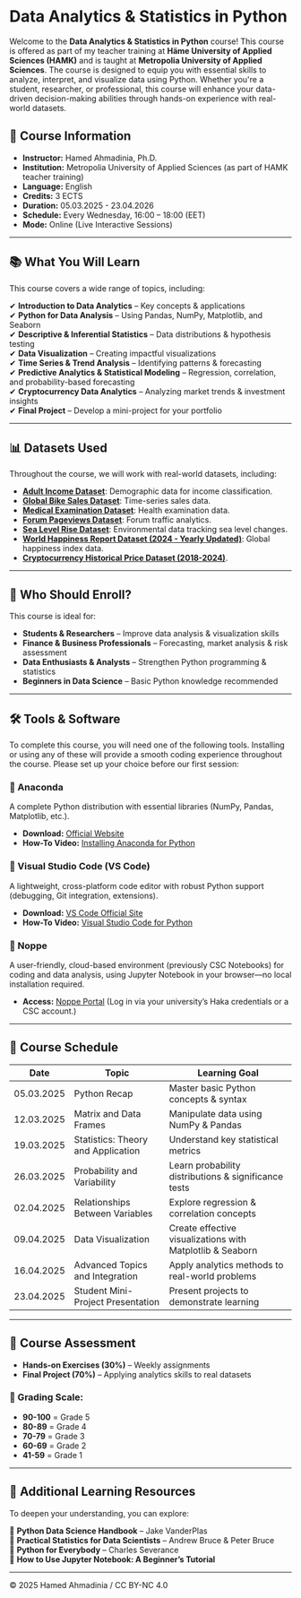 # Data Analytics & Statistics in Python

Welcome to the **Data Analytics & Statistics in Python** course! This course is offered as part of my teacher training at **Häme University of Applied Sciences (HAMK)** and is taught at **Metropolia University of Applied Sciences**. The course is designed to equip you with essential skills to analyze, interpret, and visualize data using Python. Whether you're a student, researcher, or professional, this course will enhance your data-driven decision-making abilities through hands-on experience with real-world datasets.

## 📌 Course Information

- **Instructor:** Hamed Ahmadinia, Ph.D.
- **Institution:** Metropolia University of Applied Sciences (as part of HAMK teacher training)
- **Language:** English
- **Credits:** 3 ECTS
- **Duration:** 05.03.2025 - 23.04.2026
- **Schedule:** Every Wednesday, 16:00 – 18:00 (EET)
- **Mode:** Online (Live Interactive Sessions)

---

## 📚 What You Will Learn

This course covers a wide range of topics, including:

✔ **Introduction to Data Analytics** – Key concepts & applications  
✔ **Python for Data Analysis** – Using Pandas, NumPy, Matplotlib, and Seaborn  
✔ **Descriptive & Inferential Statistics** – Data distributions & hypothesis testing  
✔ **Data Visualization** – Creating impactful visualizations  
✔ **Time Series & Trend Analysis** – Identifying patterns & forecasting  
✔ **Predictive Analytics & Statistical Modeling** – Regression, correlation, and probability-based forecasting  
✔ **Cryptocurrency Data Analytics** – Analyzing market trends & investment insights  
✔ **Final Project** – Develop a mini-project for your portfolio  

---

## 📊 Datasets Used

Throughout the course, we will work with real-world datasets, including:

- **[Adult Income Dataset](https://raw.githubusercontent.com/Hamed-Ahmadinia/DASP-2025/refs/heads/main/adult.data.csv)**: Demographic data for income classification.
- **[Global Bike Sales Dataset](https://raw.githubusercontent.com/Hamed-Ahmadinia/DASP-2025/refs/heads/main/Bike%20Sales.csv)**: Time-series sales data.
- **[Medical Examination Dataset](https://raw.githubusercontent.com/Hamed-Ahmadinia/DASP-2025/refs/heads/main/medical_examination.csv)**: Health examination data.
- **[Forum Pageviews Dataset](https://raw.githubusercontent.com/Hamed-Ahmadinia/DASP-2025/refs/heads/main/fcc-forum-pageviews.csv)**: Forum traffic analytics.
- **[Sea Level Rise Dataset](https://raw.githubusercontent.com/Hamed-Ahmadinia/DASP-2025/refs/heads/main/epa-sea-level.csv)**: Environmental data tracking sea level changes.
- **[World Happiness Report Dataset (2024 - Yearly Updated)](https://github.com/Hamed-Ahmadinia/DASP-2025/blob/main/World-happiness-report-updated_2024.csv)**: Global happiness index data.
- **[Cryptocurrency Historical Price Dataset (2018-2024)]([https://www.kaggle.com/datasets/hamedahmadinia/crypto-market-data-2018-2024)**.

---

## 👥 Who Should Enroll?

This course is ideal for:
- **Students & Researchers** – Improve data analysis & visualization skills
- **Finance & Business Professionals** – Forecasting, market analysis & risk assessment
- **Data Enthusiasts & Analysts** – Strengthen Python programming & statistics
- **Beginners in Data Science** – Basic Python knowledge recommended

---

## 🛠 Tools & Software

To complete this course, you will need one of the following tools. Installing or using any of these will provide a smooth coding experience throughout the course. Please set up your choice before our first session:

### **🔹 Anaconda**
A complete Python distribution with essential libraries (NumPy, Pandas, Matplotlib, etc.).
- **Download:** [Official Website](https://www.anaconda.com/products/distribution#download-section)
- **How-To Video:** [Installing Anaconda for Python](https://www.youtube.com/watch?v=YJC6ldI3hWk)

### **🔹 Visual Studio Code (VS Code)**
A lightweight, cross-platform code editor with robust Python support (debugging, Git integration, extensions).
- **Download:** [VS Code Official Site](https://code.visualstudio.com/)
- **How-To Video:** [Visual Studio Code for Python](https://www.youtube.com/watch?v=5L8X3wr7pG8)

### **🔹 Noppe**
A user-friendly, cloud-based environment (previously CSC Notebooks) for coding and data analysis, using Jupyter Notebook in your browser—no local installation required.
- **Access:** [Noppe Portal](https://notebooks.csc.fi/) (Log in via your university’s Haka credentials or a CSC account.)

---

## 📅 Course Schedule

| Date       | Topic                                | Learning Goal                                    |
|------------|-------------------------------------|------------------------------------------------|
| 05.03.2025 | Python Recap                        | Master basic Python concepts & syntax         |
| 12.03.2025 | Matrix and Data Frames              | Manipulate data using NumPy & Pandas          |
| 19.03.2025 | Statistics: Theory and Application | Understand key statistical metrics            |
| 26.03.2025 | Probability and Variability        | Learn probability distributions & significance tests |
| 02.04.2025 | Relationships Between Variables    | Explore regression & correlation concepts     |
| 09.04.2025 | Data Visualization                 | Create effective visualizations with Matplotlib & Seaborn |
| 16.04.2025 | Advanced Topics and Integration    | Apply analytics methods to real-world problems |
| 23.04.2025 | Student Mini-Project Presentation  | Present projects to demonstrate learning      |

---

## 📝 Course Assessment

- **Hands-on Exercises (30%)** – Weekly assignments
- **Final Project (70%)** – Applying analytics skills to real datasets

### **📌 Grading Scale:**
- **90-100** = Grade 5
- **80-89** = Grade 4
- **70-79** = Grade 3
- **60-69** = Grade 2
- **41-59** = Grade 1

---

## 📖 Additional Learning Resources

To deepen your understanding, you can explore:

📕 **Python Data Science Handbook** – Jake VanderPlas  
📗 **Practical Statistics for Data Scientists** – Andrew Bruce & Peter Bruce  
📘 **Python for Everybody** – Charles Severance  
📙 **How to Use Jupyter Notebook: A Beginner’s Tutorial**  

---
© 2025 Hamed Ahmadinia /  CC BY-NC 4.0
